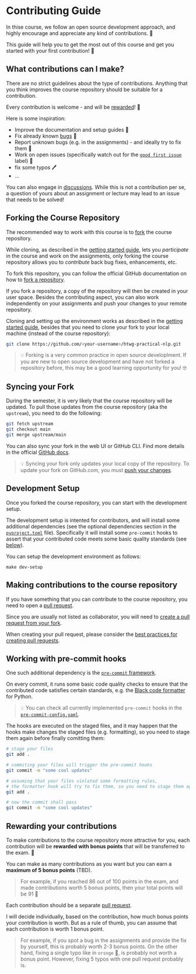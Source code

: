# Contributing Guide

In thise course, we follow an open source development approach, and highly encourage and appreciate any kind of contributions. 👐

This guide will help you to get the most out of this course and get you started with your first contribution! 🚀

## What contributions can I make?

There are no strict guidelines about the type of contributions.
Anything that you think improves the course repository should be suitable for a contribution.

Every contribution is welcome - and will be [rewarded](#rewarding-your-contributions)! 🏅

Here is some inspiration:

- Improve the documentation and setup guides 📘
- Fix already known [bugs](https://github.com/pkeilbach/htwg-practical-nlp/labels/bug) 🐞
- Report unknown bugs (e.g. in the assignments) - and ideally try to fix them 🔧
- Work on open issues (specifically watch out for the [`good first issue`](https://github.com/pkeilbach/htwg-practical-nlp/labels/good%20first%20issue) label) 🐣
- fix some typos 🖊️
- ...

You can also engage in [discussions](https://github.com/pkeilbach/htwg-practical-nlp/discussions).
While this is not a contribution per se, a question of yours about an assignment or lecture may lead to an issue that needs to be solved!

## Forking the Course Repository

The recommended way to work with this course is to [fork](https://docs.github.com/en/pull-requests/collaborating-with-pull-requests/working-with-forks/about-forks) the course repository.

While cloning, as described in the [getting started guide](./docs/getting_started.md#clone-the-repository), lets you _participate_ in the course and work on the assignments, only forking the course repository allows you to _contribute_ back bug fixes, enhancements, etc.

To fork this repository, you can follow the official GitHub documentation on how to [fork a repository](https://docs.github.com/en/pull-requests/collaborating-with-pull-requests/working-with-forks/fork-a-repo).

If you fork a repository, a copy of the repository will then be created in your user space.
Besides the contributing aspect, you can also work independently on your assignments and push your changes to your remote repository.

Cloning and setting up the environment works as described in the [getting started guide](./docs/getting_started.md#clone-the-repository), besides that you need to clone your fork to your local machine (instead of the course repository):

```sh
git clone https://github.com/<your-username>/htwg-practical-nlp.git
```

> 💡 Forking is a very common practice in open source developlment.
> If you are new to open source development and have not forked a repository before, this may be a good learning opportunity for you! 🤓

## Syncing your Fork

During the semester, it is very likely that the course repository will be updated.
To pull those updates from the course repository (aka the `upstream`), you need to do the following:

```sh
git fetch upstream
git checkout main
git merge upstream/main
```

You can also sync your fork in the web UI or GitHub CLI.
Find more details in the official [GitHub docs](https://docs.github.com/en/pull-requests/collaborating-with-pull-requests/working-with-forks/syncing-a-fork).

> 💡 Syncing your fork only updates your local copy of the repository. To update your fork on GitHub.com, you must [push your changes](https://docs.github.com/en/get-started/using-git/pushing-commits-to-a-remote-repository).

## Development Setup

Once you forked the course repository, you can start with the development setup.

The development setup is intented for contributors, and will install some additional dependencies (see the optional dependencies section in the [`pyproject.toml`](https://github.com/pkeilbach/htwg-practical-nlp/blob/main/pyproject.toml) file).
Specifically it will install some `pre-commit` hooks to assert that your contributed code meets some basic quality standards (see [below](#working-with-pre-commit-hooks)).

You can setup the development environment as follows:

```
make dev-setup
```

## Making contributions to the course repository

If you have something that you can contribute to the course repository, you need to open a [pull request](https://docs.github.com/en/pull-requests/collaborating-with-pull-requests/proposing-changes-to-your-work-with-pull-requests/about-pull-requests).

Since you are usually not listed as collaborator, you will need to [create a pull request from your fork](https://docs.github.com/en/pull-requests/collaborating-with-pull-requests/proposing-changes-to-your-work-with-pull-requests/creating-a-pull-request-from-a-fork).

When creating your pull request, please consider the [best practices for creating pull requests](https://docs.github.com/en/pull-requests/collaborating-with-pull-requests/getting-started/best-practices-for-pull-requests#best-practices-for-creating-pull-requests).

## Working with pre-commit hooks

One such additional dependency is the [`pre-commit` framework](https://pre-commit.com/).

On every commit, it runs some basic code quality checks to ensure that the contributed code satisfies certain standards, e.g. the [Black code formatter](https://black.readthedocs.io/en/stable/) for Python.

> 💡 You can check all currently implemented `pre-commit` hooks in the [`pre-commit-config.yaml`](https://github.com/pkeilbach/htwg-practical-nlp/blob/main/.pre-commit-config.yaml).

The hooks are executed on the staged files, and it may happen that the hooks make changes the staged files (e.g. formatting), so you need to stage them again before finally comitting them:

```sh
# stage your files
git add .

# commiting your files will trigger the pre-commit hooks
git commit -m "some cool updates"

# assuming that your files violated some formatting rules,
# the formatter hook will try to fix them, so you need to stage them again
git add .

# now the commit shall pass
git commit -m "some cool updates"
```

## Rewarding your contributions

To make contributions to the course repository more attractive for you, each contribution will be **rewarded with bonus points** that will be transferred to the exam. 🏅

You can make as many contributions as you want but you can earn a **maximum of 5 bonus points** (TBD).

> For example, if you reached 86 out of 100 points in the exam, and made contributions worth 5 bonus points, then your total points will be 91 🚀

Each contribution should be a separate [pull request](#making-contributions-to-the-course-repository).

I will decide individually, based on the contribution, how much bonus points your contribution is worth.
But as a rule of thumb, you can assume that each contribution is worth 1 bonus point.

> For example, if you spot a bug in the assignments and provide the fix by yourself, this is probably worth 2-3 bonus points.
> On the other hand, fixing a single typo like in `orsnge` 🍊, is probably not worth a bonus point.
> However, fixing 5 typos with one pull request probably is.
